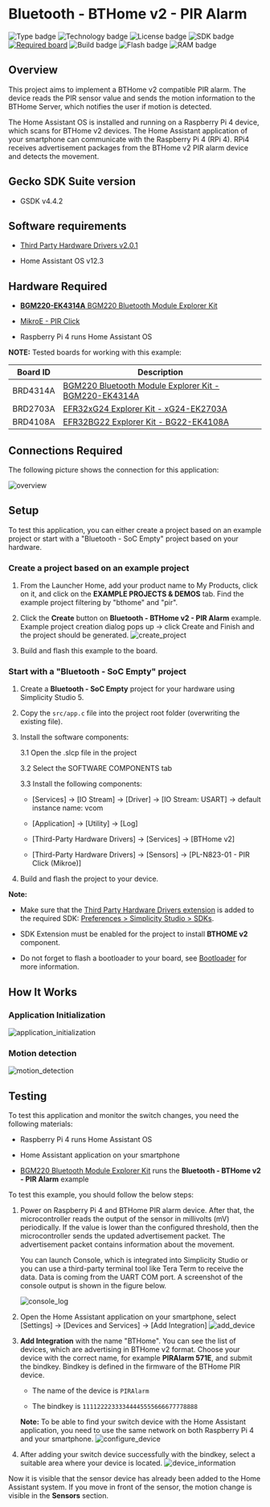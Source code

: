 # Bluetooth - BTHome v2 - PIR Alarm #

![Type badge](https://img.shields.io/badge/dynamic/json?url=https://raw.githubusercontent.com/SiliconLabs/application_examples_ci/master/bluetooth_applications/bluetooth_bthome_v2_pir_alarm_common.json&label=Type&query=type&color=green)
![Technology badge](https://img.shields.io/badge/dynamic/json?url=https://raw.githubusercontent.com/SiliconLabs/application_examples_ci/master/bluetooth_applications/bluetooth_bthome_v2_pir_alarm_common.json&label=Technology&query=technology&color=green)
![License badge](https://img.shields.io/badge/dynamic/json?url=https://raw.githubusercontent.com/SiliconLabs/application_examples_ci/master/bluetooth_applications/bluetooth_bthome_v2_pir_alarm_common.json&label=License&query=license&color=green)
![SDK badge](https://img.shields.io/badge/dynamic/json?url=https://raw.githubusercontent.com/SiliconLabs/application_examples_ci/master/bluetooth_applications/bluetooth_bthome_v2_pir_alarm_common.json&label=SDK&query=sdk&color=green)
[![Required board](https://img.shields.io/badge/Mikroe--green)](https://www.mikroe.com/pir-click)
![Build badge](https://img.shields.io/endpoint?url=https://raw.githubusercontent.com/SiliconLabs/application_examples_ci/master/bluetooth_applications/bluetooth_bthome_v2_pir_alarm_build_status.json)
![Flash badge](https://img.shields.io/badge/dynamic/json?url=https://raw.githubusercontent.com/SiliconLabs/application_examples_ci/master/bluetooth_applications/bluetooth_bthome_v2_pir_alarm_common.json&label=Flash&query=flash&color=blue)
![RAM badge](https://img.shields.io/badge/dynamic/json?url=https://raw.githubusercontent.com/SiliconLabs/application_examples_ci/master/bluetooth_applications/bluetooth_bthome_v2_pir_alarm_common.json&label=RAM&query=ram&color=blue)
## Overview ##

This project aims to implement a BTHome v2 compatible PIR alarm. The device reads the PIR sensor value and sends the motion information to the BTHome Server, which notifies the user if motion is detected.

The Home Assistant OS is installed and running on a Raspberry Pi 4 device, which scans for BTHome v2 devices. The Home Assistant application of your smartphone can communicate with the Raspberry Pi 4 (RPi 4). RPi4 receives advertisement packages from the BTHome v2 PIR alarm device and detects the movement.

## Gecko SDK Suite version ##

- GSDK v4.4.2

## Software requirements ##

- [Third Party Hardware Drivers v2.0.1](https://github.com/SiliconLabs/third_party_hw_drivers_extension)

- Home Assistant OS v12.3

## Hardware Required ##

- [**BGM220-EK4314A** BGM220 Bluetooth Module Explorer Kit](https://www.silabs.com/development-tools/wireless/bluetooth/bgm220-explorer-kit)

- [MikroE - PIR Click](https://www.mikroe.com/pir-click)

- Raspberry Pi 4 runs Home Assistant OS

**NOTE:**
Tested boards for working with this example:

| Board ID | Description  |
| -------- | ------ |
| BRD4314A | [BGM220 Bluetooth Module Explorer Kit - BGM220-EK4314A](https://www.silabs.com/development-tools/wireless/bluetooth/bgm220-explorer-kit?tab=overview)  |
| BRD2703A | [EFR32xG24 Explorer Kit - xG24-EK2703A ](https://www.silabs.com/development-tools/wireless/efr32xg24-explorer-kit?tab=overview)    |
| BRD4108A | [EFR32BG22 Explorer Kit - BG22-EK4108A](https://www.silabs.com/development-tools/wireless/bluetooth/bg22-explorer-kit?tab=overview)  |

## Connections Required ##

The following picture shows the connection for this application:

![overview](image/overview.png)


## Setup ##

To test this application, you can either create a project based on an example project or start with a "Bluetooth - SoC Empty" project based on your hardware.

### Create a project based on an example project ###

1. From the Launcher Home, add your product name to My Products, click on it, and click on the **EXAMPLE PROJECTS & DEMOS** tab. Find the example project filtering by "bthome" and "pir".

2. Click the **Create** button on **Bluetooth - BTHome v2 - PIR Alarm** example. Example project creation dialog pops up -> click Create and Finish and the project should be generated.
![create_project](image/create_project.png)

1. Build and flash this example to the board.

### Start with a "Bluetooth - SoC Empty" project ###

1. Create a **Bluetooth - SoC Empty** project for your hardware using Simplicity Studio 5.

2. Copy the `src/app.c` file into the project root folder (overwriting the existing file).
3. Install the software components:

    3.1 Open the .slcp file in the project

    3.2 Select the SOFTWARE COMPONENTS tab

    3.3 Install the following components:

      - [Services] → [IO Stream] → [Driver] → [IO Stream: USART] → default instance name: vcom

      - [Application] → [Utility] → [Log]
  
      - [Third-Party Hardware Drivers] → [Services] → [BTHome v2]

      - [Third-Party Hardware Drivers] → [Sensors] → [PL-N823-01 - PIR Click (Mikroe)]
  
4. Build and flash the project to your device.

**Note:**

- Make sure that the [Third Party Hardware Drivers extension](https://github.com/SiliconLabs/third_party_hw_drivers_extension) is added to the required SDK: [Preferences > Simplicity Studio > SDKs](https://github.com/SiliconLabs/third_party_hw_drivers_extension/blob/master/README.md#how-to-add-to-simplicity-studio-ide).

- SDK Extension must be enabled for the project to install **BTHOME v2** component.

- Do not forget to flash a bootloader to your board, see [Bootloader](https://github.com/SiliconLabs/bluetooth_applications/blob/master/README.md#bootloader) for more information.

## How It Works ##

### Application Initialization ###

![application_initialization](image/application_init.png)

### Motion detection ###

![motion_detection](image/motion_detection.png)

## Testing ##

To test this application and monitor the switch changes, you need the following materials:

- Raspberry Pi 4 runs Home Assistant OS

- Home Assistant application on your smartphone

- [BGM220 Bluetooth Module Explorer Kit](https://www.silabs.com/development-tools/wireless/bluetooth/bgm220-explorer-kit) runs the **Bluetooth - BTHome v2 - PIR Alarm** example

To test this example, you should follow the below steps:

1. Power on Raspberry Pi 4 and BTHome PIR alarm device. After that, the microcontroller reads the output of the sensor in millivolts (mV) periodically. If the value is lower than the configured threshold, then the microcontroller sends the updated advertisement packet. The advertisement packet contains information about the movement.

    You can launch Console, which is integrated into Simplicity Studio or you can use a third-party terminal tool like Tera Term to receive the data. Data is coming from the UART COM port. A screenshot of the console output is shown in the figure below.

    ![console_log](image/console_log.png)

2. Open the Home Assistant application on your smartphone, select [Settings] → [Devices and Services] → [Add Integration]
![add_device](image/add_device.png)

3. **Add Integration** with the name "BTHome". You can see the list of devices, which are advertising in BTHome v2 format. Choose your device with the correct name, for example **PIRAlarm 571E**, and submit the bindkey. Bindkey is defined in the firmware of the BTHome PIR device.

    - The name of the device is `PIRAlarm`

    - The bindkey is  `11112222333344445555666677778888`

    **Note:** To be able to find your switch device with the Home Assistant application, you need to use the same network on both Raspberry Pi 4 and your smartphone.
    ![configure_device](image/configure_device.png)

4. After adding your switch device successfully with the bindkey, select a suitable area where your device is located.
![device_information](image/device_information.png)

Now it is visible that the sensor device has already been added to the Home Assistant system. If you move in front of the sensor, the motion change is visible in the **Sensors** section.
